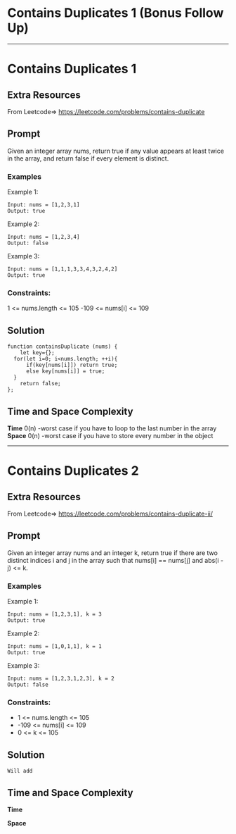 # Contains Duplicates 1 (Bonus Follow Up)

---

# Contains Duplicates 1

## Extra Resources

From Leetcode=>
https://leetcode.com/problems/contains-duplicate

## Prompt

Given an integer array nums, return true if any value appears at least twice in the array, and return false if every element is distinct.

### Examples

Example 1:

```
Input: nums = [1,2,3,1]
Output: true
```

Example 2:

```
Input: nums = [1,2,3,4]
Output: false
```

Example 3:

```
Input: nums = [1,1,1,3,3,4,3,2,4,2]
Output: true
```

### Constraints:

1 <= nums.length <= 105
-109 <= nums[i] <= 109

## Solution

```
function containsDuplicate (nums) {
    let key={};
  for(let i=0; i<nums.length; ++i){
      if(key[nums[i]]) return true;
      else key[nums[i]] = true;
  }
    return false;
};
```

## Time and Space Complexity

**Time**
0(n)
-worst case if you have to loop to the last number in the array
**Space**
0(n)
-worst case if you have to store every number in the object

---

# Contains Duplicates 2

## Extra Resources

From Leetcode=>
https://leetcode.com/problems/contains-duplicate-ii/

## Prompt

Given an integer array nums and an integer k, return true if there are two distinct indices i and j in the array such that nums[i] == nums[j] and abs(i - j) <= k.

### Examples

Example 1:

```
Input: nums = [1,2,3,1], k = 3
Output: true
```

Example 2:

```
Input: nums = [1,0,1,1], k = 1
Output: true

```

Example 3:

```
Input: nums = [1,2,3,1,2,3], k = 2
Output: false

```

### Constraints:

- 1 <= nums.length <= 105
- -109 <= nums[i] <= 109
- 0 <= k <= 105

## Solution

```
Will add
```

## Time and Space Complexity

**Time**

**Space**
